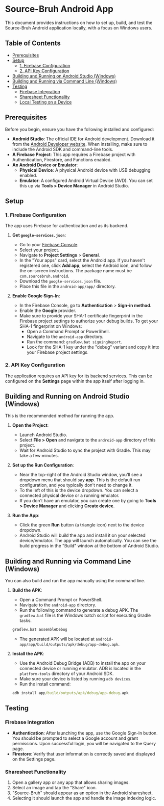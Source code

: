 # Source-Bruh Android App

This document provides instructions on how to set up, build, and test the Source-Bruh Android application locally, with a focus on Windows users.

## Table of Contents

- [Prerequisites](#prerequisites)
- [Setup](#setup)
  - [1. Firebase Configuration](#1-firebase-configuration)
  - [2. API Key Configuration](#2-api-key-configuration)
- [Building and Running on Android Studio (Windows)](#building-and-running-on-android-studio-windows)
- [Building and Running via Command Line (Windows)](#building-and-running-via-command-line-windows)
- [Testing](#testing)
  - [Firebase Integration](#firebase-integration)
  - [Sharesheet Functionality](#sharesheet-functionality)
  - [Local Testing on a Device](#local-testing-on-a-device)

## Prerequisites

Before you begin, ensure you have the following installed and configured:

-   **Android Studio**: The official IDE for Android development. Download it from the [Android Developer website](https://developer.android.com/studio). When installing, make sure to include the Android SDK and command-line tools.
-   **A Firebase Project**: This app requires a Firebase project with Authentication, Firestore, and Functions enabled.
-   **An Android Device or Emulator**:
    *   **Physical Device**: A physical Android device with USB debugging enabled.
    *   **Emulator**: A configured Android Virtual Device (AVD). You can set this up via **Tools > Device Manager** in Android Studio.

## Setup

### 1. Firebase Configuration

The app uses Firebase for authentication and as its backend.

1.  **Get `google-services.json`**:
    *   Go to your [Firebase Console](https://console.firebase.google.com/).
    *   Select your project.
    *   Navigate to **Project Settings** > **General**.
    *   In the "Your apps" card, select the Android app. If you haven't registered one, click **Add app**, select the Android icon, and follow the on-screen instructions. The package name must be `com.sourcebruh.android`.
    *   Download the `google-services.json` file.
    *   Place this file in the `android-app/app/` directory.

2.  **Enable Google Sign-In**:
    *   In the Firebase Console, go to **Authentication** > **Sign-in method**.
    *   Enable the **Google** provider.
    *   Make sure to provide your SHA-1 certificate fingerprint in the Firebase project settings to authorize your debug builds. To get your SHA-1 fingerprint on Windows:
        *   Open a Command Prompt or PowerShell.
        *   Navigate to the `android-app` directory.
        *   Run the command: `gradlew.bat signingReport`.
        *   Look for the SHA-1 key under the "debug" variant and copy it into your Firebase project settings.

### 2. API Key Configuration

The application requires an API key for its backend services. This can be configured on the **Settings** page within the app itself after logging in.

## Building and Running on Android Studio (Windows)

This is the recommended method for running the app.

1.  **Open the Project**:
    *   Launch Android Studio.
    *   Select **File > Open** and navigate to the `android-app` directory of this project.
    *   Wait for Android Studio to sync the project with Gradle. This may take a few minutes.

2.  **Set up the Run Configuration**:
    *   Near the top-right of the Android Studio window, you'll see a dropdown menu that should say **app**. This is the default run configuration, and you typically don't need to change it.
    *   To the left of this is the device dropdown. You can select a connected physical device or a running emulator.
    *   If you don't have an emulator, you can create one by going to **Tools > Device Manager** and clicking **Create device**.

3.  **Run the App**:
    *   Click the green **Run** button (a triangle icon) next to the device dropdown.
    *   Android Studio will build the app and install it on your selected device/emulator. The app will launch automatically. You can see the build progress in the "Build" window at the bottom of Android Studio.

## Building and Running via Command Line (Windows)

You can also build and run the app manually using the command line.

1.  **Build the APK**:
    *   Open a Command Prompt or PowerShell.
    *   Navigate to the `android-app` directory.
    *   Run the following command to generate a debug APK. The `gradlew.bat` file is the Windows batch script for executing Gradle tasks.

    ```cmd
    gradlew.bat assembleDebug
    ```
    *   The generated APK will be located at `android-app/app/build/outputs/apk/debug/app-debug.apk`.

2.  **Install the APK**:
    *   Use the Android Debug Bridge (ADB) to install the app on your connected device or running emulator. ADB is located in the `platform-tools` directory of your Android SDK.
    *   Make sure your device is listed by running `adb devices`.
    *   Run the install command:
    ```cmd
    adb install app/build/outputs/apk/debug/app-debug.apk
    ```

## Testing

### Firebase Integration

-   **Authentication**: After launching the app, use the Google Sign-In button. You should be prompted to select a Google account and grant permissions. Upon successful login, you will be navigated to the Query page.
-   **Firestore**: Verify that user information is correctly saved and displayed on the Settings page.

### Sharesheet Functionality

1.  Open a gallery app or any app that allows sharing images.
2.  Select an image and tap the "Share" icon.
3.  "Source-Bruh" should appear as an option in the Android sharesheet.
4.  Selecting it should launch the app and handle the image indexing logic.
